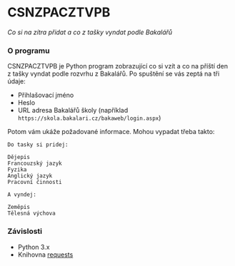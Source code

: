 # CSNZPACZTVPB
*Co si na zítra přidat a co z tašky vyndat podle Bakalářů*

### O programu
CSNZPACZTVPB je Python program zobrazující co si vzít a co na příští den z tašky vyndat podle rozvrhu z Bakalářů.
Po spuštění se vás zeptá na tři údaje:
- Přihlašovací jméno
- Heslo
- URL adresa Bakalářů školy (například `https://skola.bakalari.cz/bakaweb/login.aspx`)

Potom vám ukáže požadované informace. Mohou vypadat třeba takto:

```
Do tasky si pridej:

Dějepis
Francouzský jazyk
Fyzika
Anglický jazyk
Pracovní činnosti

A vyndej: 

Zeměpis
Tělesná výchova
```

### Závislosti
- Python 3.x
- Knihovna [requests](http://docs.python-requests.org/en/master/)
